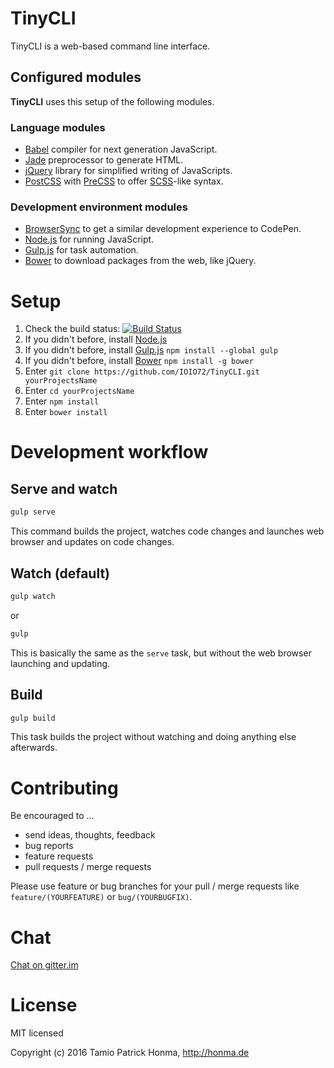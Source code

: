 # TinyCLI

TinyCLI is a web-based command line interface.

## Configured modules

**TinyCLI** uses this setup of the following modules.

### Language modules

* [Babel](https://babeljs.io/) compiler for next generation JavaScript.
* [Jade](http://jade-lang.com/) preprocessor to generate HTML.
* [jQuery](http://jquery.com/) library for simplified writing of JavaScripts.
* [PostCSS](https://github.com/postcss/postcss) with [PreCSS](https://jonathantneal.github.io/precss/) to offer
  [SCSS](http://sass-lang.com/)-like syntax.

### Development environment modules

* [BrowserSync](http://www.browsersync.io/) to get a similar development experience to CodePen.
* [Node.js](https://nodejs.org/) for running JavaScript.
* [Gulp.js](http://gulpjs.com/) for task automation.
* [Bower](http://bower.io/) to download packages from the web, like jQuery.

# Setup

1. Check the build status: [![Build Status](https://travis-ci.org/IOIO72/TinyCLI.svg)](https://travis-ci.org/IOIO72/TinyCLI)
1. If you didn't before, install [Node.js](https://nodejs.org/)
1. If you didn't before, install [Gulp.js](http://gulpjs.com/) `npm install --global gulp`
1. If you didn't before, install [Bower](http://bower.io/) `npm install -g bower`
1. Enter `git clone https://github.com/IOIO72/TinyCLI.git yourProjectsName`
1. Enter `cd yourProjectsName`
1. Enter `npm install`
1. Enter `bower install`

# Development workflow

## Serve and watch

```sh
gulp serve
```

This command builds the project, watches code changes and launches web browser and updates on code changes.

## Watch (default)

```sh
gulp watch
```

or

```sh
gulp
```

This is basically the same as the `serve` task, but without the web browser launching and updating.

## Build

```sh
gulp build
```

This task builds the project without watching and doing anything else afterwards.

# Contributing

Be encouraged to ...

* send ideas, thoughts, feedback
* bug reports
* feature requests
* pull requests / merge requests

Please use feature or bug branches for your pull / merge requests like `feature/(YOURFEATURE)` or `bug/(YOURBUGFIX)`.

# Chat

[Chat on gitter.im](https://gitter.im/bulletin-board-de/Lobby)

# License

MIT licensed

Copyright (c) 2016 Tamio Patrick Honma, <http://honma.de>
